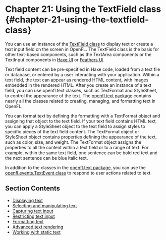 # Chapter 21: Using the TextField class {#chapter-21-using-the-textfield-class}

You can use an instance of the
[TextField class](https://api.openfl.org/openfl/text/TextField.html) to display
text or create a text input field on the screen in OpenFL. The TextField class
is the basis for other text-based components, such as the TextArea components or
the TextInput components in [Haxe UI](http://haxeui.org/) or
[Feathers UI](https://feathersui.com/).

Text field content can be pre-specified in Haxe code, loaded from a text file or
database, or entered by a user interacting with your application. Within a text
field, the text can appear as rendered HTML content, with images embedded in the
rendered HTML. After you create an instance of a text field, you can use
openfl.text classes, such as TextFormat and StyleSheet, to control the
appearance of the text. The
[openfl.text package](https://api.openfl.org/openfl/text/index.html) contains
nearly all the classes related to creating, managing, and formatting text in
OpenFL.

You can format text by defining the formatting with a TextFormat object and
assigning that object to the text field. If your text field contains HTML text,
you can apply a StyleSheet object to the text field to assign styles to specific
pieces of the text field content. The TextFormat object or StyleSheet object
contains properties defining the appearance of the text, such as color, size,
and weight. The TextFormat object assigns the properties to all the content
within a text field or to a range of text. For example, within the same text
field, one sentence can be bold red text and the next sentence can be blue
italic text.

In addition to the classes in the
[openfl.text package](https://api.openfl.org/openfl/text/index.html), you can
use the
[openfl.events.TextEvent class](https://api.openfl.org/openfl/events/TextEvent.html)
to respond to user actions related to text.

## Section Contents

- [Displaying text](./displaying-text.md)
- [Selecting and manipulating text](./selecting-and-manipulating-text.md)
- [Capturing text input](./capturing-text-input.md)
- [Restricting text input](./restricting-text-input.md)
- [Formatting text](./formatting-text.md)
- [Advanced text rendering](./advanced-text-rendering.md)
- [Working with static text](./working-with-static-text.md)

<!-- TODO: uncomment when this content is adapted for OpenFL
- [TextField Example: Newspaper-style text formatting](./textfield-example-newspaper-style-text-formatting.md)-->